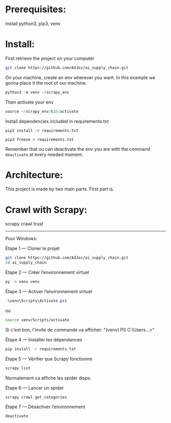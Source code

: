 # Prerequisites:
Install python3, pip3, venv

# Install:
First retrieve the project on your computer

```bash
git clone https://github.com/AdJez/ai_supply_chain.git
```

On your machine, create an env wherever you want. In this example we gonna place it the root of our machine.   

```python 
python3 -m venv ~/scrapy_env
```

Then activate your env

```python 
source ~/scrapy_env/bin/activate
```

Install dependencies included in requirements.txt

```pip3 install -r requirements.txt```

```pip3 freeze > requirements.txt```

Remember that ou can deactivate the env you are with the command ```deactivate``` at every needed moment.

# Architecture:

This project is made by two main parts. First part is.

# Crawl with Scrapy:

scrapy crawl trust

____________________________________________________________________________________________________________
Pour Windows: 

Étape 1 — Cloner le projet
```bash
git clone https://github.com/AdJez/ai_supply_chain.git
cd ai_supply_chain
```

 Étape 2 — Créer l’environnement virtuel
```bash
py -m venv venv
```

Étape 3 — Activer l’environnement virtuel
```powershell
.\venv\Scripts\Activate.ps1
```
ou
```bash
source venv/Scripts/activate
```
Si c'est bon, l'invite de commande va afficher: "(venv) PS C:\Users\...>"

Étape 4 — Installer les dépendances
```bash
pip install -r requirements.txt
```

Étape 5 — Vérifier que Scrapy fonctionne
```bash
scrapy list
```
Normalement ca affiche les spider dispo 

Étape 6 — Lancer un spider
```bash
scrapy crawl get_categories
```

Étape 7 — Désactiver l’environnement
```bash
deactivate
```


